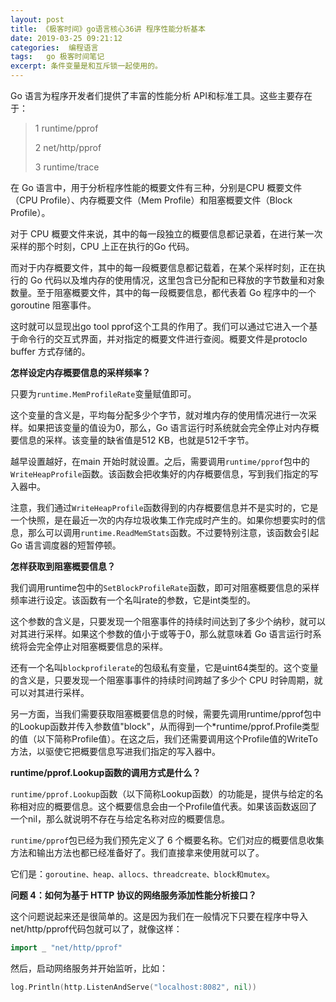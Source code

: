 ```yaml
---
layout: post
title: 《极客时间》go语言核心36讲 程序性能分析基本
date: 2019-03-25 09:21:12
categories:  编程语言
tags:   go 极客时间笔记
excerpt: 条件变量是和互斥锁一起使用的。
---
```



Go 语言为程序开发者们提供了丰富的性能分析 API和标准工具。这些主要存在于： 

> 1 runtime/pprof
> 
> 2 net/http/pprof
> 
> 3 runtime/trace


在 Go 语言中，用于分析程序性能的概要文件有三种，分别是CPU 概要文件（CPU Profile）、内存概要文件（Mem Profile）和阻塞概要文件（Block Profile）。


对于 CPU 概要文件来说，其中的每一段独立的概要信息都记录着，在进行某一次采样的那个时刻，CPU 上正在执行的Go 代码。

而对于内存概要文件，其中的每一段概要信息都记载着，在某个采样时刻，正在执行的 Go 代码以及堆内存的使用情况，这里包含已分配和已释放的字节数量和对象数量。至于阻塞概要文件，其中的每一段概要信息，都代表着 Go 程序中的一个 goroutine 阻塞事件。

这时就可以显现出go tool pprof这个工具的作用了。我们可以通过它进入一个基于命令行的交互式界面，并对指定的概要文件进行查阅。概要文件是protoclo buffer 方式存储的。


**怎样设定内存概要信息的采样频率？**

只要为`runtime.MemProfileRate`变量赋值即可。

这个变量的含义是，平均每分配多少个字节，就对堆内存的使用情况进行一次采样。如果把该变量的值设为0，那么，Go 语言运行时系统就会完全停止对内存概要信息的采样。该变量的缺省值是512 KB，也就是512千字节。

越早设置越好，在main 开始时就设置。之后，需要调用`runtime/pprof`包中的`WriteHeapProfile`函数。该函数会把收集好的内存概要信息，写到我们指定的写入器中。

注意，我们通过`WriteHeapProfile`函数得到的内存概要信息并不是实时的，它是一个快照，是在最近一次的内存垃圾收集工作完成时产生的。如果你想要实时的信息，那么可以调用`runtime.ReadMemStats`函数。不过要特别注意，该函数会引起 Go 语言调度器的短暂停顿。


**怎样获取到阻塞概要信息？**

我们调用runtime包中的`SetBlockProfileRate`函数，即可对阻塞概要信息的采样频率进行设定。该函数有一个名叫rate的参数，它是int类型的。

这个参数的含义是，只要发现一个阻塞事件的持续时间达到了多少个纳秒，就可以对其进行采样。如果这个参数的值小于或等于0，那么就意味着 Go 语言运行时系统将会完全停止对阻塞概要信息的采样。

还有一个名叫`blockprofilerate`的包级私有变量，它是uint64类型的。这个变量的含义是，只要发现一个阻塞事事件的持续时间跨越了多少个 CPU 时钟周期，就可以对其进行采样。

另一方面，当我们需要获取阻塞概要信息的时候，需要先调用runtime/pprof包中的Lookup函数并传入参数值"block"，从而得到一个*runtime/pprof.Profile类型的值（以下简称Profile值）。在这之后，我们还需要调用这个Profile值的WriteTo方法，以驱使它把概要信息写进我们指定的写入器中。

**runtime/pprof.Lookup函数的调用方式是什么？**

`runtime/pprof.Lookup`函数（以下简称Lookup函数）的功能是，提供与给定的名称相对应的概要信息。这个概要信息会由一个Profile值代表。如果该函数返回了一个nil，那么就说明不存在与给定名称对应的概要信息。

`runtime/pprof`包已经为我们预先定义了 6 个概要名称。它们对应的概要信息收集方法和输出方法也都已经准备好了。我们直接拿来使用就可以了。

它们是：`goroutine、heap、allocs、threadcreate、block和mutex`。


**问题 4：如何为基于 HTTP 协议的网络服务添加性能分析接口？**

这个问题说起来还是很简单的。这是因为我们在一般情况下只要在程序中导入net/http/pprof代码包就可以了，就像这样：

```go
import _ "net/http/pprof"
```
然后，启动网络服务并开始监听，比如：
```go
log.Println(http.ListenAndServe("localhost:8082", nil))
```





